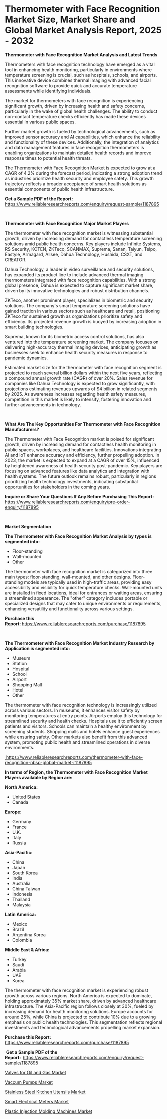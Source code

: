 <p><h1>Thermometer with Face Recognition Market Size, Market Share and Global Market Analysis Report, 2025 - 2032</h1></p><p><strong>Thermometer with Face Recognition Market Analysis and Latest Trends</strong></p>
<p><p>Thermometers with face recognition technology have emerged as a vital tool in enhancing health monitoring, particularly in environments where temperature screening is crucial, such as hospitals, schools, and airports. This innovative device combines thermal imaging with advanced facial recognition software to provide quick and accurate temperature assessments while identifying individuals. </p><p>The market for thermometers with face recognition is experiencing significant growth, driven by increasing health and safety concerns, particularly in the wake of global health challenges. The ability to conduct non-contact temperature checks efficiently has made these devices essential in various public spaces. </p><p>Further market growth is fueled by technological advancements, such as improved sensor accuracy and AI capabilities, which enhance the reliability and functionality of these devices. Additionally, the integration of analytics and data management features in face recognition thermometers is enabling organizations to maintain detailed health records and improve response times to potential health threats.</p><p>The Thermometer with Face Recognition Market is expected to grow at a CAGR of 4.2% during the forecast period, indicating a strong adoption trend as industries prioritize health security and employee safety. This growth trajectory reflects a broader acceptance of smart health solutions as essential components of public health infrastructure.</p></p>
<p><strong>Get a Sample PDF of the Report:&nbsp;</strong> <a href="https://www.reliableresearchreports.com/enquiry/request-sample/1187895?utm_campaign=2253&utm_medium=2&utm_source=Github&utm_content=ia&utm_term=11042025&utm_id=thermometer-with-face-recognition">https://www.reliableresearchreports.com/enquiry/request-sample/1187895</a></p>
<p>&nbsp;</p>
<p><strong>Thermometer with Face Recognition Major Market Players</strong></p>
<p><p>The thermometer with face recognition market is witnessing substantial growth, driven by increasing demand for contactless temperature screening solutions amid public health concerns. Key players include Infinite Systems, RS Security, KOTEN, ZKTeco, SCANMAX, Suprema, Sanan, Taiyun, Telpo, Eastyle, Armagard, Allsee, Dahua Technology, Hushida, CSXT, and CREATOR.</p><p>Dahua Technology, a leader in video surveillance and security solutions, has expanded its product line to include advanced thermal imaging thermometers integrated with face recognition capabilities. With a strong global presence, Dahua is expected to capture significant market share, driven by its innovative technologies and robust distribution channels.</p><p>ZKTeco, another prominent player, specializes in biometric and security solutions. The company's smart temperature screening solutions have gained traction in various sectors such as healthcare and retail, positioning ZKTeco for sustained growth as organizations prioritize safety and efficiency. Its projected revenue growth is buoyed by increasing adoption in smart building technologies.</p><p>Suprema, known for its biometric access control solutions, has also ventured into the temperature screening market. The company focuses on delivering high-accuracy thermal imaging devices, anticipating growth as businesses seek to enhance health security measures in response to pandemic dynamics.</p><p>Estimated market size for the thermometer with face recognition segment is projected to reach several billion dollars within the next five years, reflecting a compound annual growth rate (CAGR) of over 20%. Sales revenue for companies like Dahua Technology is expected to grow significantly, with projections estimating revenues upwards of $4 billion in related segments by 2025. As awareness increases regarding health safety measures, competition in this market is likely to intensify, fostering innovation and further advancements in technology.</p></p>
<p>&nbsp;</p>
<p><strong>What Are The Key Opportunities For Thermometer with Face Recognition Manufacturers?</strong></p>
<p><p>The Thermometer with Face Recognition market is poised for significant growth, driven by increasing demand for contactless health monitoring in public spaces, workplaces, and healthcare facilities. Innovations integrating AI and IoT enhance accuracy and efficiency, further propelling adoption. In 2023, the market is expected to expand at a CAGR of over 15%, influenced by heightened awareness of health security post-pandemic. Key players are focusing on advanced features like data analytics and integration with health systems. The future outlook remains robust, particularly in regions prioritizing health technology investments, indicating substantial opportunities for stakeholders in the coming years.</p></p>
<p><strong>Inquire or Share Your Questions If Any Before Purchasing This Report:</strong> <a href="https://www.reliableresearchreports.com/enquiry/pre-order-enquiry/1187895?utm_campaign=2253&utm_medium=2&utm_source=Github&utm_content=ia&utm_term=11042025&utm_id=thermometer-with-face-recognition">https://www.reliableresearchreports.com/enquiry/pre-order-enquiry/1187895</a></p>
<p>&nbsp;</p>
<p><strong>Market Segmentation</strong></p>
<p><strong>The Thermometer with Face Recognition Market Analysis by types is segmented into:</strong></p>
<p><ul><li>Floor-standing</li><li>Wall-mounted</li><li>Other</li></ul></p>
<p><p>The thermometer with face recognition market is categorized into three main types: floor-standing, wall-mounted, and other designs. Floor-standing models are typically used in high-traffic areas, providing easy accessibility and visibility for quick temperature checks. Wall-mounted units are installed in fixed locations, ideal for entrances or waiting areas, ensuring a streamlined appearance. The "other" category includes portable or specialized designs that may cater to unique environments or requirements, enhancing versatility and functionality across various settings.</p></p>
<p><strong>Purchase this Report:&nbsp;</strong><a href="https://www.reliableresearchreports.com/purchase/1187895?utm_campaign=2253&utm_medium=2&utm_source=Github&utm_content=ia&utm_term=11042025&utm_id=thermometer-with-face-recognition">https://www.reliableresearchreports.com/purchase/1187895</a></p>
<p>&nbsp;</p>
<p><strong>The Thermometer with Face Recognition Market Industry Research by Application is segmented into:</strong></p>
<p><ul><li>Museum</li><li>Station</li><li>Hospital</li><li>School</li><li>Airport</li><li>Shopping Mall</li><li>Hotel</li><li>Other</li></ul></p>
<p><p>The thermometer with face recognition technology is increasingly utilized across various sectors. In museums, it enhances visitor safety by monitoring temperatures at entry points. Airports employ this technology for streamlined security and health checks. Hospitals use it to efficiently screen patients and visitors. Schools can maintain a healthy environment by screening students. Shopping malls and hotels enhance guest experiences while ensuring safety. Other markets also benefit from this advanced system, promoting public health and streamlined operations in diverse environments.</p></p>
<p><a href="https://www.reliableresearchreports.com/thermometer-with-face-recognition-nbsp-global-market-r1187895?utm_campaign=2253&utm_medium=2&utm_source=Github&utm_content=ia&utm_term=11042025&utm_id=thermometer-with-face-recognition">&nbsp;https://www.reliableresearchreports.com/thermometer-with-face-recognition-nbsp-global-market-r1187895</a></p>
<p><strong>In terms of Region, the Thermometer with Face Recognition Market Players available by Region are:</strong></p>
<p>
    <p> <strong> North America: </strong>
        <ul>
            <li>United States</li>
            <li>Canada</li>
        </ul>
        </p> 
    <p> <strong> Europe: </strong>
        <ul>
            <li>Germany</li>
            <li>France</li>
            <li>U.K.</li>
            <li>Italy</li>
            <li>Russia</li>
        </ul>
        </p> 
    <p> <strong> Asia-Pacific: </strong>
        <ul>
            <li>China</li>
            <li>Japan</li>
            <li>South Korea</li>
            <li>India</li>
            <li>Australia</li>
            <li>China Taiwan</li>
            <li>Indonesia</li>
            <li>Thailand</li>
            <li>Malaysia</li>
        </ul>
        </p> 
    <p> <strong> Latin America: </strong>
        <ul>
            <li>Mexico</li>
            <li>Brazil</li>
            <li>Argentina Korea</li>
            <li>Colombia</li>
        </ul>
        </p> 
    <p> <strong> Middle East & Africa: </strong>
        <ul>
            <li>Turkey</li>
            <li>Saudi</li>
            <li>Arabia</li>
            <li>UAE</li>
            <li>Korea</li>
        </ul>
    </p>
    </p>
<p><p>The thermometer with face recognition market is experiencing robust growth across various regions. North America is expected to dominate, holding approximately 35% market share, driven by advanced healthcare infrastructure. The Asia-Pacific region follows closely at 30%, fueled by increasing demand for health monitoring solutions. Europe accounts for around 25%, while China is projected to contribute 10% due to a growing emphasis on public health technologies. This segmentation reflects regional investments and technological advancements propelling market expansion.</p></p>
<p><strong>Purchase this Report: </strong><a href="https://www.reliableresearchreports.com/purchase/1187895?utm_campaign=2253&utm_medium=2&utm_source=Github&utm_content=ia&utm_term=11042025&utm_id=thermometer-with-face-recognition">https://www.reliableresearchreports.com/purchase/1187895</a></p>
<p>&nbsp;<strong>Get a Sample PDF of the Report:&nbsp;&nbsp;</strong><a href="https://www.reliableresearchreports.com/enquiry/request-sample/1187895?utm_campaign=2253&utm_medium=2&utm_source=Github&utm_content=ia&utm_term=11042025&utm_id=thermometer-with-face-recognition">https://www.reliableresearchreports.com/enquiry/request-sample/1187895</a></p>
<p><strong></strong></p>
<p><p><a href="https://github.com/akrachveslov/Market-Research-Report-List-1/blob/main/valves-for-oil-and-gas-market.md?utm_campaign=2253&utm_medium=2&utm_source=Github&utm_content=ia&utm_term=11042025&utm_id=thermometer-with-face-recognition">Valves for Oil and Gas Market</a></p><p><a href="https://github.com/adyawafurber1/Market-Research-Report-List-1/blob/main/vaccum-pumps-market.md?utm_campaign=2253&utm_medium=2&utm_source=Github&utm_content=ia&utm_term=11042025&utm_id=thermometer-with-face-recognition">Vaccum Pumps Market</a></p><p><a href="https://github.com/pimanoruman/Market-Research-Report-List-1/blob/main/stainless-steel-kitchen-utensils-market.md?utm_campaign=2253&utm_medium=2&utm_source=Github&utm_content=ia&utm_term=11042025&utm_id=thermometer-with-face-recognition">Stainless Steel Kitchen Utensils Market</a></p><p><a href="https://github.com/bensemilia864/Market-Research-Report-List-1/blob/main/smart-electrical-meters-market.md?utm_campaign=2253&utm_medium=2&utm_source=Github&utm_content=ia&utm_term=11042025&utm_id=thermometer-with-face-recognition">Smart Electrical Meters Market</a></p><p><a href="https://github.com/sungbruington660/Market-Research-Report-List-1/blob/main/plastic-injection-molding-machines-market.md?utm_campaign=2253&utm_medium=2&utm_source=Github&utm_content=ia&utm_term=11042025&utm_id=thermometer-with-face-recognition">Plastic Injection Molding Machines Market</a></p></p>